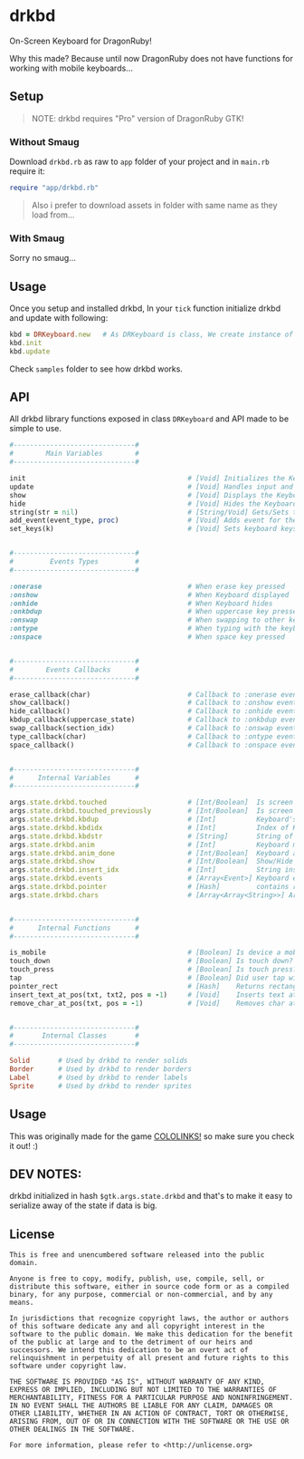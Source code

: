 # drkbd

On-Screen Keyboard for DragonRuby!

Why this made? Because until now DragonRuby does not have functions for working with mobile keyboards...

## Setup

> NOTE: drkbd requires "Pro" version of DragonRuby GTK!

### Without Smaug

Download `drkbd.rb` as raw to `app` folder of your project and in `main.rb` require it:

```rb
require "app/drkbd.rb"
```

> Also i prefer to download assets in folder with same name as they load from...

### With Smaug

<!-- Install package with `smaug add drkbd` and then require `smaug.rb` as ya used to! -->

Sorry no smaug...

## Usage

Once you setup and installed drkbd, In your `tick` function initialize drkbd and update with following:

```rb
kbd = DRKeyboard.new   # As DRKeyboard is class, We create instance of class
kbd.init
kbd.update
```

Check `samples` folder to see how drkbd works.

## API

All drkbd library functions exposed in class `DRKeyboard` and API made to be simple to use.

```rb
#------------------------------#
#        Main Variables        #
#------------------------------#

init                                        # [Void] Initializes the Keyboard.
update                                      # [Void] Handles input and rendering for Keyboard.
show                                        # [Void] Displays the Keyboard.
hide                                        # [Void] Hides the Keyboard.
string(str = nil)                           # [String/Void] Gets/Sets the string from Keyboard.
add_event(event_type, proc)                 # [Void] Adds event for the Keyboard, Second parameter should be Lambda or Proc.
set_keys(k)                                 # [Void] Sets keyboard keys


#------------------------------#
#         Events Types         #
#------------------------------#

:onerase                                    # When erase key pressed
:onshow                                     # When Keyboard displayed
:onhide                                     # When Keyboard hides
:onkbdup                                    # When uppercase key pressed
:onswap                                     # When swapping to other keys sections
:ontype                                     # When typing with the keyboard
:onspace                                    # When space key pressed


#------------------------------#
#        Events Callbacks      #
#------------------------------#

erase_callback(char)                        # Callback to :onerase event, char is character deleted
show_callback()                             # Callback to :onshow event, Called when Keyboard show up
hide_callback()                             # Callback to :onhide event, Called when Keyboard hides
kbdup_callback(uppercase_state)             # Callback to :onkbdup event, Called when uppercase key pressed
swap_callback(section_idx)                  # Callback to :onswap event, Called when swapping to another keyboard section
type_callback(char)                         # Callback to :ontype event, Called when typing on keyboard and char is the character typed
space_callback()                            # Callback to :onspace event, Called when Space key pressed


#------------------------------#
#      Internal Variables      #
#------------------------------#

args.state.drkbd.touched                    # [Int/Boolean]  Is screen touched right now? 
args.state.drkbd.touched_previously         # [Int/Boolean]  Is screen touched previously?
args.state.drkbd.kbdup                      # [Int]          Keyboard's uppercase state.
args.state.drkbd.kbdidx                     # [Int]          Index of Keyboard chars section
args.state.drkbd.kbdstr                     # [String]       String of the Keyboard
args.state.drkbd.anim                       # [Int]          Keyboard movement animation
args.state.drkbd.anim_done                  # [Int/Boolean]  Keyboard animation state (Done or not)
args.state.drkbd.show                       # [Int/Boolean]  Show/Hide Keyboard
args.state.drkbd.insert_idx                 # [Int]          String insertion index
args.state.drkbd.events                     # [Array<Event>] Keyboard events
args.state.drkbd.pointer                    # [Hash]         contains result of pointer_rect
args.state.drkbd.chars                      # [Array<Array<String>>] Array of Keyboard chars in sections


#------------------------------#
#      Internal Functions      #
#------------------------------#

is_mobile                                   # [Boolean] Is device a mobile?
touch_down                                  # [Boolean] Is touch down?
touch_press                                 # [Boolean] Is touch press? (tap)
tap                                         # [Boolean] Did user tap with mouse/touchscreen?
pointer_rect                                # [Hash]    Returns rectangle with x and y position of mouse/touch
insert_text_at_pos(txt, txt2, pos = -1)     # [Void]    Inserts text at index of another text (-1 or text's length for concat instead of insertion)
remove_char_at_pos(txt, pos = -1)           # [Void]    Removes char at index of text (-1 or text's length to remove last char)


#------------------------------#
#       Internal Classes       #
#------------------------------#

Solid       # Used by drkbd to render solids
Border      # Used by drkbd to render borders
Label       # Used by drkbd to render labels
Sprite      # Used by drkbd to render sprites
```

## Usage

This was originally made for the game [COLOLINKS!](https://rabios.itch.io/cololinks) so make sure you check it out! :)

## DEV NOTES:

drkbd initialized in hash `$gtk.args.state.drkbd` and that's to make it easy to serialize away of the state if data is big.

## License

```
This is free and unencumbered software released into the public domain.

Anyone is free to copy, modify, publish, use, compile, sell, or
distribute this software, either in source code form or as a compiled
binary, for any purpose, commercial or non-commercial, and by any
means.

In jurisdictions that recognize copyright laws, the author or authors
of this software dedicate any and all copyright interest in the
software to the public domain. We make this dedication for the benefit
of the public at large and to the detriment of our heirs and
successors. We intend this dedication to be an overt act of
relinquishment in perpetuity of all present and future rights to this
software under copyright law.

THE SOFTWARE IS PROVIDED "AS IS", WITHOUT WARRANTY OF ANY KIND,
EXPRESS OR IMPLIED, INCLUDING BUT NOT LIMITED TO THE WARRANTIES OF
MERCHANTABILITY, FITNESS FOR A PARTICULAR PURPOSE AND NONINFRINGEMENT.
IN NO EVENT SHALL THE AUTHORS BE LIABLE FOR ANY CLAIM, DAMAGES OR
OTHER LIABILITY, WHETHER IN AN ACTION OF CONTRACT, TORT OR OTHERWISE,
ARISING FROM, OUT OF OR IN CONNECTION WITH THE SOFTWARE OR THE USE OR
OTHER DEALINGS IN THE SOFTWARE.

For more information, please refer to <http://unlicense.org>
```

